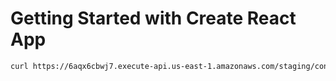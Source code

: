 # Getting Started with Create React App

```bash
curl https://6aqx6cbwj7.execute-api.us-east-1.amazonaws.com/staging/convert6to10 --data @event.json
```
